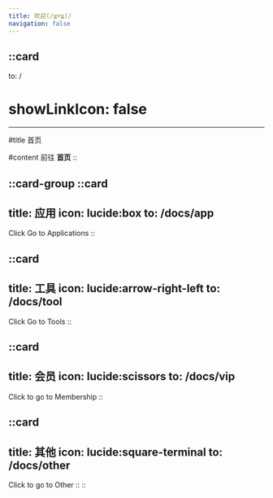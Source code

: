 ```yaml
---
title: 欢迎(/≧▽≦)/
navigation: false
---
```


::card
---
to: /
# showLinkIcon: false
---

#title
首页

#content
前往 **首页**
::

::card-group
  ::card
  ---
  title: 应用
  icon: lucide:box
  to: /docs/app
  ---
  Click Go to Applications
  ::

  ::card
  ---
  title: 工具
  icon: lucide:arrow-right-left
  to: /docs/tool
  ---
  Click Go to Tools
  ::

  ::card
  ---
  title: 会员
  icon: lucide:scissors
  to: /docs/vip
  ---
  Click to go to Membership
  ::

  ::card
  ---
  title: 其他
  icon: lucide:square-terminal
  to: /docs/other
  ---
  Click to go to Other
  ::
::
